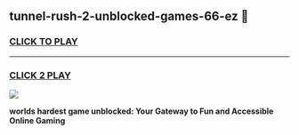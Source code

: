 
## tunnel-rush-2-unblocked-games-66-ez 👋
<h3>
<a href="https://premium.freeplayer.one?title=tunnel-rush-2-unblocked-games-66-ez&ref=14F">CLICK TO PLAY</a></h3>
<hr>

<h3>
<a href="https://premium.freeplayer.one?title=tunnel-rush-2-unblocked-games-66-ez&ref=14F">CLICK 2 PLAY</a>
  
</h3>

<a href="https://premium.freeplayer.one?title=tunnel-rush-2-unblocked-games-66-ez&ref=12F/"><img src="https://clearcache.store/games.png"></a>


**worlds hardest game unblocked: Your Gateway to Fun and Accessible Online Gaming**
